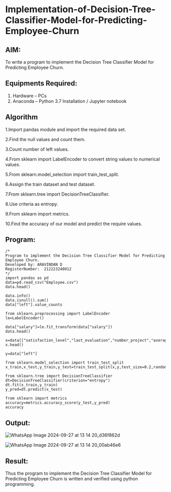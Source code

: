 # Implementation-of-Decision-Tree-Classifier-Model-for-Predicting-Employee-Churn

## AIM:
To write a program to implement the Decision Tree Classifier Model for Predicting Employee Churn.

## Equipments Required:
1. Hardware – PCs
2. Anaconda – Python 3.7 Installation / Jupyter notebook

## Algorithm
1.Import pandas module and import the required data set.

2.Find the null values and count them.

3.Count number of left values.

4.From sklearn import LabelEncoder to convert string values to numerical values.

5.From sklearn.model_selection import train_test_split.

6.Assign the train dataset and test dataset.

7.From sklearn.tree import DecisionTreeClassifier.

8.Use criteria as entropy.

9.From sklearn import metrics.

10.Find the accuracy of our model and predict the require values.

## Program:
```
/*
Program to implement the Decision Tree Classifier Model for Predicting Employee Churn.
Developed by: ARAVINDAN D
RegisterNumber:  212223240012
*/
import pandas as pd
data=pd.read_csv("Employee.csv")
data.head()

data.info()
data.isnull().sum()
data["left"].value_counts

from sklearn.preprocessing import LabelEncoder
le=LabelEncoder()

data["salary"]=le.fit_transform(data["salary"])
data.head()

x=data[["satisfaction_level","last_evaluation","number_project","average_montly_hours","time_spend_company","Work_accident","promotion_last_5years","salary"]]
x.head()

y=data["left"]

from sklearn.model_selection import train_test_split
x_train,x_test,y_train,y_test=train_test_split(x,y,test_size=0.2,random_state=100)

from sklearn.tree import DecisionTreeClassifier
dt=DecisionTreeClassifier(criterion="entropy")
dt.fit(x_train,y_train)
y_pred=dt.predict(x_test)

from sklearn import metrics
accuracy=metrics.accuracy_score(y_test,y_pred)
accuracy

```

## Output:
![WhatsApp Image 2024-09-27 at 13 14 20_d36f862d](https://github.com/user-attachments/assets/24a1a0f7-6651-4f0e-ac82-9135334ca9f1)

![WhatsApp Image 2024-09-27 at 13 14 20_00ab46e6](https://github.com/user-attachments/assets/6816de71-7cb8-4ca0-bbe5-315cbb1e7240)


## Result:
Thus the program to implement the  Decision Tree Classifier Model for Predicting Employee Churn is written and verified using python programming.
